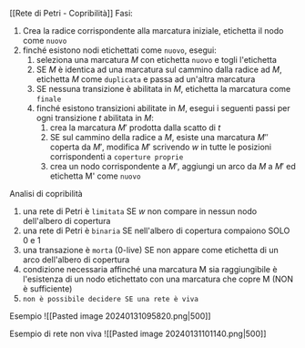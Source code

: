 [[Rete di Petri - Copribilità]]
Fasi:
1. Crea la radice corrispondente alla marcatura iniziale, etichetta il nodo come `nuovo`
2. finché esistono nodi etichettati come `nuovo`, esegui:
	1. seleziona una marcatura $M$ con etichetta `nuovo` e togli l'etichetta
	2. SE $M$ è identica ad una marcatura sul cammino dalla radice ad $M$, etichetta $M$ come `duplicata` e passa ad un'altra marcatura
	3. SE nessuna transizione è abilitata in $M$, etichetta la marcatura come `finale`
	4. finché esistono transizioni abilitate in $M$, esegui i seguenti passi per ogni transizione $t$ abilitata in $M$:
		1. crea la marcatura $M'$ prodotta dalla scatto di $t$
		2. SE sul cammino della radice a $M$, esiste una marcatura $M''$ coperta da $M'$, modifica $M'$ scrivendo $w$ in tutte le posizioni corrispondenti a `coperture proprie`
		3. crea un nodo corrispondente a $M'$, aggiungi un arco da $M$ a $M'$ ed etichetta M' come `nuovo`

Analisi di copribilità
1. una rete di Petri è `limitata` SE $w$ non compare in nessun nodo dell'albero di copertura
2. una rete di Petri è `binaria` SE nell'albero di copertura compaiono SOLO 0 e 1
3. una transazione è `morta` (0-live) SE non appare come etichetta di un arco dell'albero di copertura 
4. condizione necessaria affinché una marcatura M sia raggiungibile è l'esistenza di un nodo etichettato con una marcatura che copre M (NON è sufficiente)
5. `non è possibile decidere SE una rete è viva`

Esempio
![[Pasted image 20240131095820.png|500]]

Esempio di rete non viva
![[Pasted image 20240131101140.png|500]]

